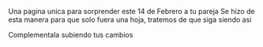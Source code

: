 Una pagina unica para sorprender este 14 de Febrero a tu pareja
Se hizo de esta manera para que solo fuera una hoja, tratemos de que siga siendo asi

Complementala subiendo tus cambios
